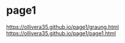 # page1
https://ollivera35.github.io/page1/graung.html
https://ollivera35.github.io/page1/page1.html
